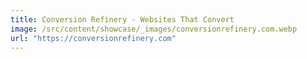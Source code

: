 ```yaml
---
title: Conversion Refinery - Websites That Convert
image: /src/content/showcase/_images/conversionrefinery.com.webp
url: "https://conversionrefinery.com"
---
```

